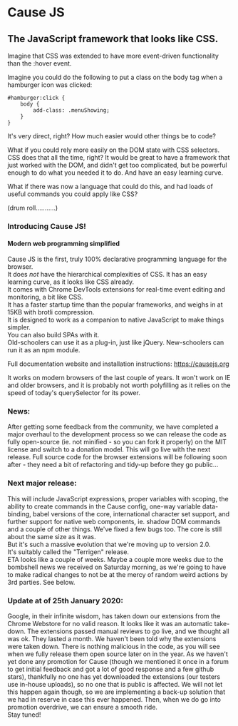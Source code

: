 # Cause JS
## The JavaScript framework that looks like CSS.

Imagine that CSS was extended to have more event-driven functionality than the :hover event.

Imagine you could do the following to put a class on the body tag when a hamburger icon was clicked:

```
#hamburger:click {
    body {
        add-class: .menuShowing;
    }
}
```

It's very direct, right? How much easier would other things be to code?

What if you could rely more easily on the DOM state with CSS selectors. CSS does that all the time, right? It would be great to have a framework that just worked with the DOM, and didn't get too complicated, but be powerful enough to do what you needed it to do. And have an easy learning curve.

What if there was now a language that could do this, and had loads of useful commands you could apply like CSS?

(drum roll...........)

### Introducing Cause JS!
#### Modern web programming simplified

Cause JS is the first, truly 100% declarative programming language for the browser.<br>
It does *not* have the hierarchical complexities of CSS. It has an easy learning curve, as it looks like CSS already.<br>
It comes with Chrome DevTools extensions for real-time event editing and monitoring, a bit like CSS.<br>
It has a faster startup time than the popular frameworks, and weighs in at 15KB with brotli compression.<br>
It is designed to work as a companion to native JavaScript to make things simpler.<br>
You can also build SPAs with it.<br>
Old-schoolers can use it as a plug-in, just like jQuery. New-schoolers can run it as an npm module.

Full documentation website and installation instructions:
https://causejs.org

It works on modern browsers of the last couple of years. It won't work on IE and older browsers, and it is probably not worth polyfilling as it relies on the speed of today's querySelector for its power.

### News:<br>
After getting some feedback from the community, we have completed a major overhaul to the development process so we can release the code as fully open-source (ie. not minified - so you can fork it properly) on the MIT license and switch to a donation model. This will go live with the next release. Full source code for the browser extensions will be following soon after - they need a bit of refactoring and tidy-up before they go public...

### Next major release:<br>
This will include JavaScript expressions, proper variables with scoping, the ability to create commands in the Cause config, one-way variable data-binding, babel versions of the core, international character set support, and further support for native web components, ie. shadow DOM commands and a couple of other things. We've fixed a few bugs too. The core is still about the same size as it was.<br>
But it's such a massive evolution that we're moving up to version 2.0.<br>
It's suitably called the "Terrigen" release.<br>
ETA looks like a couple of weeks. Maybe a couple more weeks due to the bombshell news we received on Saturday morning, as we're going to have to make radical changes to not be at the mercy of random weird actions by 3rd parties. See below.

### Update at of 25th January 2020:<br>
Google, in their infinite wisdom, has taken down our extensions from the Chrome Webstore for no valid reason. It looks like it was an automatic take-down. The extensions passed manual reviews to go live, and we thought all was ok. They lasted a month. We haven't been told why the extensions were taken down. There is nothing malicious in the code, as you will see when we fully release them open source later on in the year. As we haven't yet done any promotion for Cause (though we mentioned it once in a forum to get initial feedback and got a lot of good response and a few github stars), thankfully no one has yet downloaded the extensions (our testers use in-house uploads), so no one that is public is affected. We will not let this happen again though, so we are implementing a back-up solution that we had in reserve in case this ever happened. Then, when we do go into promotion overdrive, we can ensure a smooth ride.<br>
Stay tuned!
